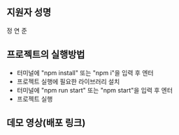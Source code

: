 ## 지원자 성명
정 연 준

## 프로젝트의 실행방법

- 터미널에 "npm install" 또는 "npm i"을 입력 후 엔터
- 프로젝트 실행에 필요한 라이브러리 설치
- 터미널에 "npm run start" 또는 "npm start"을 입력 후 엔터
- 프로젝트 실행



## 데모 영상(배포 링크)

